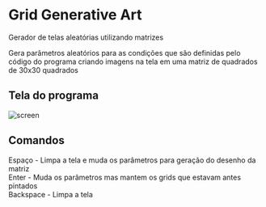 # Grid Generative Art

Gerador de telas aleatórias utilizando matrizes

Gera parâmetros aleatórios para as condições que são definidas pelo código do programa criando imagens na tela em uma matriz de quadrados de 30x30 quadrados

## Tela do programa

![screen](https://user-images.githubusercontent.com/30506992/172220428-9e3a8aa8-5414-4ed5-83a9-3047d3cf1596.png)

## Comandos

Espaço - Limpa a tela e muda os parâmetros para geração do desenho da matriz <br/>
Enter - Muda os parâmetros mas mantem os grids que estavam antes pintados <br/>
Backspace - Limpa a tela <br/>

